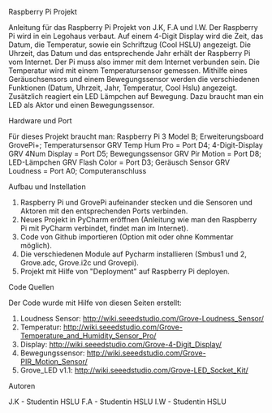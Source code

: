 Raspberry Pi Projekt

Anleitung für das Raspberry Pi Projekt von J.K, F.A und I.W. 
Der Raspberry Pi wird in ein Legohaus verbaut. Auf einem 4-Digit Display wird die Zeit, das Datum, die Temperatur, sowie ein Schriftzug (Cool HSLU) angezeigt. Die Uhrzeit, das Datum und das entsprechende Jahr erhält der Raspberry Pi vom Internet. Der Pi muss also immer mit dem Internet verbunden sein. Die Temperatur wird mit einem Temperatursensor gemessen. Mithilfe eines Geräuschsensors und einem Bewegungssensor werden die verschiedenen Funktionen (Datum, Uhrzeit, Jahr, Temperatur, Cool Hslu) angezeigt. Zusätzlich reagiert ein LED Lämpchen auf Bewegung. Dazu braucht man ein LED als Aktor und einen Bewegungssensor.

Hardware und Port

Für dieses Projekt braucht man: 
Raspberry Pi 3 Model B;
Erweiterungsboard GrovePi+;
Temperatursensor GRV Temp Hum Pro = Port D4;
4-Digit-Display GRV 4Num Display = Port D5;
Bewegungssensor GRV Pir Motion = Port D8;
LED-Lämpchen GRV Flash Color = Port D3;
Geräusch Sensor GRV Loudness = Port A0;
Computeranschluss

Aufbau und Instellation

1. Raspberry Pi und GrovePi aufeinander stecken und die Sensoren und Aktoren mit den entsprechenden Ports verbinden.
2. Neues Projekt in PyCharm eröffnen (Anleitung wie man den Raspberry Pi mit PyCharm verbindet, findet man im Internet).
3. Code von Github importieren (Option mit oder ohne Kommentar möglich).
4. Die verschiedenen Module auf Pycharm installieren (Smbus1 und 2, Grove.adc, Grove.i2c und Grovepi).
5. Projekt mit Hilfe von "Deployment" auf Raspberry Pi deployen.


Code Quellen

Der Code wurde mit Hilfe von diesen Seiten erstellt:
1. Loudness Sensor:  http://wiki.seeedstudio.com/Grove-Loudness_Sensor/
2. Temperatur: http://wiki.seeedstudio.com/Grove-Temperature_and_Humidity_Sensor_Pro/
3. Display: http://wiki.seeedstudio.com/Grove-4-Digit_Display/
4. Bewegungssensor: http://wiki.seeedstudio.com/Grove-PIR_Motion_Sensor/
5. Grove_LED v1.1: http://wiki.seeedstudio.com/Grove-LED_Socket_Kit/

Autoren

J.K - Studentin HSLU
F.A - Studentin HSLU
I.W - Studentin HSLU
